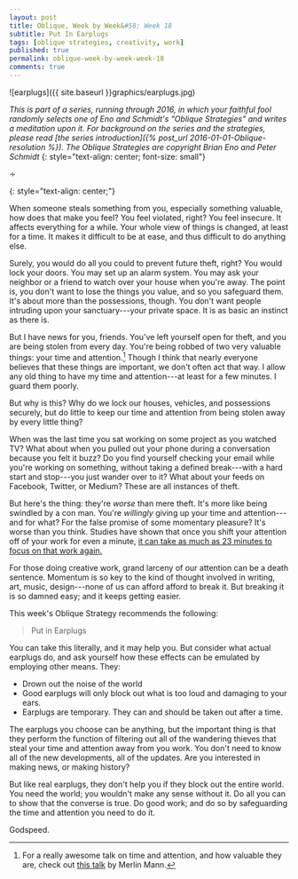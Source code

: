 ```yaml
---
layout: post
title: Oblique, Week by Week&#58; Week 18
subtitle: Put In Earplugs
tags: [oblique strategies, creativity, work]
published: true
permalink: oblique-week-by-week-week-18
comments: true
---
```

![earplugs]({{ site.baseurl }}graphics/earplugs.jpg)

*This is part of a series, running through 2016, in which your faithful fool randomly selects one of Eno and Schmidt's "Oblique Strategies" and writes a meditation upon it. For background on the series and the strategies, please read [the series introduction]({% post_url 2016-01-01-Oblique-resolution %}). The Oblique Strategies are copyright Brian Eno and Peter Schmidt*
{: style="text-align: center; font-size: small"}

<p>&homtht;</p>
{: style="text-align: center;"}

When someone steals something from you, especially something valuable, how does that make you feel? You feel violated, right? You feel insecure. It affects everything for a while. Your whole view of things is changed, at least for a time. It makes it difficult to be at ease, and thus difficult to do anything else.

Surely, you would do all you could to prevent future theft, right? You would lock your doors. You may set up an alarm system. You may ask your neighbor or a friend to watch over your house when you're away. The point is, you don't want to lose the things you value, and so you safeguard them. It's about more than the possessions, though. You don't want people intruding upon your sanctuary---your private space. It is as basic an instinct as there is.

<!--more-->

But I have news for you, friends. You've left yourself open for theft, and you are being stolen from every day. You're being robbed of two very valuable things: your time and attention.[^1] Though I think that nearly everyone believes that these things are important, we don't often act that way. I allow any old thing to have my time and attention---at least for a few minutes. I guard them poorly.

[^1]: For a really awesome talk on time and attention, and how valuable they are, check out [this talk](http://www.merlinmann.com/media/tag/time-attention) by Merlin Mann.

But why is this? Why do we lock our houses, vehicles, and possessions securely, but do little to keep our time and attention from being stolen away by every little thing?

When was the last time you sat working on some project as you watched TV? What about when you pulled out your phone during a conversation because you felt it buzz? Do you find yourself checking your email while you're working on something, without taking a defined break---with a hard start and stop---you just wander over to it? What about your feeds on Facebook, Twitter, or Medium? These are all instances of theft.

But here's the thing: they're *worse* than mere theft. It's more like being swindled by a con man. You're *willingly* giving up your time and attention---and for what? For the false promise of some momentary pleasure? It's worse than you think. Studies have shown that once you shift your attention off of your work for even a minute, [it can take as much as 23 minutes to focus on that work again.](https://www.yast.com/time_management/science-task-interruption-time-management/)

For those doing creative work, grand larceny of our attention can be a death sentence. Momentum is so key to the kind of thought involved in writing, art, music, design---none of us can afford afford to break it.  But breaking it is so damned easy; and it keeps getting easier.


This week's Oblique Strategy recommends the following:

>Put in Earplugs

You can take this literally, and it may help you. But consider what actual earplugs do, and ask yourself how these effects can be emulated by employing other means. They:

- Drown out the noise of the world
- Good earplugs will only block out what is too loud and damaging to your ears.
- Earplugs are temporary. They can and should be taken out after a time.

The earplugs you choose can be anything, but the important thing is that they perform the function of filtering out all of the wandering thieves that steal your time and attention away from you work. You don't need to know all of the new developments, all of the updates. Are you interested in making news, or making history?

But like real earplugs, they don't help you if they block out the entire world. You need the world; you wouldn't make any sense without it. Do all you can to show that the converse is true. Do good work; and do so by safeguarding the time and attention you need to do it.

Godspeed.
